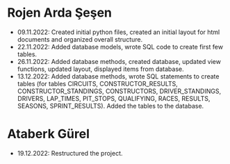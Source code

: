 # Rojen Arda Şeşen

- 09.11.2022: Created initial python files, created an initial layout for html documents and organized overall structure.
- 22.11.2022: Added database models, wrote SQL code to create first few tables.
- 26.11.2022: Added database methods, created database, updated view functions, updated layout, displayed items from database.
- 13.12.2022: Added database methods, wrote SQL statements to create tables (for tables CIRCUITS, CONSTRUCTOR_RESULTS, CONSTRUCTOR_STANDINGS, CONSTRUCTORS, DRIVER_STANDINGS, DRIVERS, LAP_TIMES, PIT_STOPS, QUALIFYING, RACES, RESULTS, SEASONS, SPRINT_RESULTS). Added the tables to the database.

# Ataberk Gürel

- 19.12.2022: Restructured the project.
